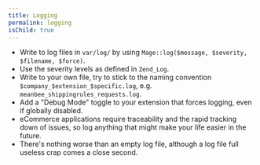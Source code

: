```yaml
---
title: Logging
permalink: logging
isChild: true
---
```


* Write to log files in `var/log/` by using `Mage::log($message, $severity, $filename, $force)`.
* Use the severity levels as defined in `Zend_Log`.
* Write to your own file, try to stick to the naming convention `$company_$extension_$specific.log`, e.g. `meanbee_shippingrules_requests.log`.
* Add a "Debug Mode" toggle to your extension that forces logging, even if globally disabled.
* eCommerce applications require traceability and the rapid tracking down of issues, so log anything that might make your life easier in the future.
* There's nothing worse than an empty log file, although a log file full useless crap comes a close second.
